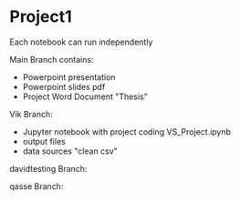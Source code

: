 # Project1

Each notebook can run independently

Main Branch contains:
- Powerpoint presentation
- Powerpoint slides pdf
- Project Word Document "Thesis"

Vik Branch:
- Jupyter notebook with project coding VS_Project.ipynb
- output files
- data sources "clean csv"

davidtesting Branch:

qasse Branch:

